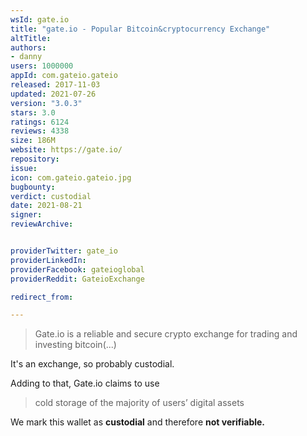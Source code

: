 ```yaml
---
wsId: gate.io
title: "gate.io - Popular Bitcoin&cryptocurrency Exchange"
altTitle: 
authors:
- danny
users: 1000000
appId: com.gateio.gateio
released: 2017-11-03
updated: 2021-07-26
version: "3.0.3"
stars: 3.0
ratings: 6124
reviews: 4338
size: 186M
website: https://gate.io/
repository: 
issue: 
icon: com.gateio.gateio.jpg
bugbounty: 
verdict: custodial
date: 2021-08-21
signer: 
reviewArchive:


providerTwitter: gate_io
providerLinkedIn: 
providerFacebook: gateioglobal
providerReddit: GateioExchange

redirect_from:

---
```



> Gate.io is a reliable and secure crypto exchange for trading and investing bitcoin(...)

It's an exchange, so probably custodial.

Adding to that, Gate.io claims to use

> cold storage of the majority of users’ digital assets

We mark this wallet as **custodial** and therefore **not verifiable.**